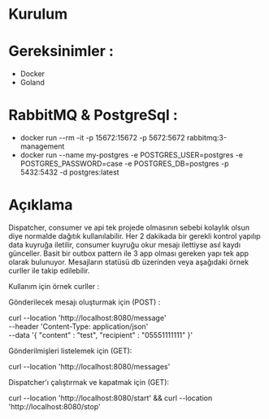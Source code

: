 # Kurulum

# Gereksinimler :
- Docker
- Goland

# RabbitMQ & PostgreSql : 
- docker run --rm -it -p 15672:15672 -p 5672:5672 rabbitmq:3-management
- docker run --name my-postgres -e POSTGRES_USER=postgres -e POSTGRES_PASSWORD=case -e POSTGRES_DB=postgres -p 5432:5432 -d postgres:latest

# Açıklama

Dispatcher, consumer ve api tek projede olmasının sebebi kolaylık olsun diye normalde dağıtık kullanılabilir. Her 2 dakikada bir gerekli kontrol yapılıp data kuyruğa iletilir, consumer kuyruğu okur mesajı ilettiyse asıl kaydı günceller. Basit bir outbox pattern ile 3 app olması gereken yapı tek app olarak bulunuyor. Mesajların statüsü db üzerinden veya aşağıdaki örnek curller ile takip edilebilir.

Kullanım için örnek curller : 

Gönderilecek mesajı oluşturmak için (POST) :

curl --location 'http://localhost:8080/message' \
--header 'Content-Type: application/json' \
--data '{
    "content" : "test",
    "recipient" : "05551111111"
}'

Gönderilmişleri listelemek için (GET): 

curl --location 'http://localhost:8080/messages'

Dispatcher'ı çalıştırmak ve kapatmak için (GET): 

curl --location 'http://localhost:8080/start' && curl --location 'http://localhost:8080/stop'
